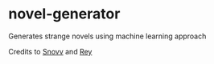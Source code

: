 # novel-generator
Generates strange novels using machine learning approach

Credits to [Snovv]( https://github.com/Snovv ) and [Rey]( https://github.com/Reynergodoy )
